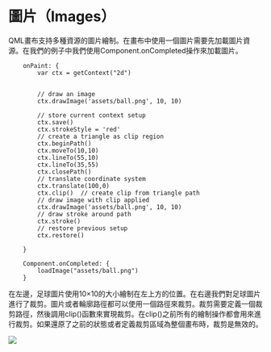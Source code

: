 # 圖片（Images）

QML畫布支持多種資源的圖片繪制。在畫布中使用一個圖片需要先加載圖片資源。在我們的例子中我們使用Component.onCompleted操作來加載圖片。

```
    onPaint: {
        var ctx = getContext("2d")


        // draw an image
        ctx.drawImage('assets/ball.png', 10, 10)

        // store current context setup
        ctx.save()
        ctx.strokeStyle = 'red'
        // create a triangle as clip region
        ctx.beginPath()
        ctx.moveTo(10,10)
        ctx.lineTo(55,10)
        ctx.lineTo(35,55)
        ctx.closePath()
        // translate coordinate system
        ctx.translate(100,0)
        ctx.clip()  // create clip from triangle path
        // draw image with clip applied
        ctx.drawImage('assets/ball.png', 10, 10)
        // draw stroke around path
        ctx.stroke()
        // restore previous setup
        ctx.restore()

    }

    Component.onCompleted: {
        loadImage("assets/ball.png")
    }
```

在左邊，足球圖片使用10×10的大小繪制在左上方的位置。在右邊我們對足球圖片進行了裁剪。圖片或者輪廓路徑都可以使用一個路徑來裁剪。裁剪需要定義一個裁剪路徑，然後調用clip()函數來實現裁剪。在clip()之前所有的繪制操作都會用來進行裁剪。如果還原了之前的狀態或者定義裁剪區域為整個畫布時，裁剪是無效的。

![](http://qmlbook.org/_images/canvas_image.png)
